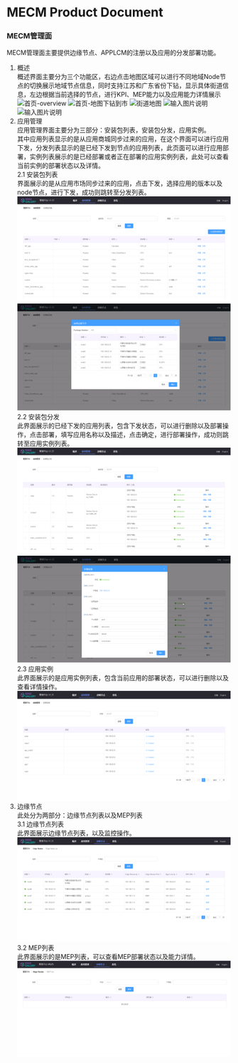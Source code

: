 MECM Product Document
=====================


### MECM管理面
MECM管理面主要提供边缘节点、APPLCM的注册以及应用的分发部署功能。  

1. 概述  
概述界面主要分为三个功能区，右边点击地图区域可以进行不同地域Node节点的切换展示地域节点信息，同时支持江苏和广东省份下钻，显示具体街道信息，左边根据当前选择的节点，进行KPI、MEP能力以及应用能力详情展示  
![首页-overview](https://images.gitee.com/uploads/images/2020/1226/142007_7994b117_7625361.png "屏幕截图.png") 
![首页-地图下钻到市](https://images.gitee.com/uploads/images/2020/1226/142044_7574ce1b_7625361.png "屏幕截图.png")
![街道地图](https://images.gitee.com/uploads/images/2020/1226/142208_2c659e39_7625361.png "屏幕截图.png")
![输入图片说明](https://images.gitee.com/uploads/images/2020/1226/142301_beff3647_7625361.png "屏幕截图.png")
![输入图片说明](https://images.gitee.com/uploads/images/2020/1226/142320_1bfa5e5f_7625361.png "屏幕截图.png")
2. 应用管理  
应用管理界面主要分为三部分：安装包列表，安装包分发，应用实例。  
其中应用列表显示的是从应用商城同步过来的应用，在这个界面可以进行应用下发，分发列表显示的是已经下发到节点的应用列表，此页面可以进行应用部署，实例列表展示的是已经部署或者正在部署的应用实例列表，此处可以查看当前实例的部署状态以及详情。  
2.1 安装包列表  
界面展示的是从应用市场同步过来的应用，点击下发，选择应用的版本以及node节点，进行下发，成功则跳转至分发列表。  
![输入图片说明](/uploads/images/2020/0901/092755_b13679ee_7625361.png "屏幕截图.png")  
![输入图片说明](/uploads/images/2020/0901/092806_16dafa08_7625361.png "屏幕截图.png")  
2.2 安装包分发  
此界面展示的已经下发的应用列表，包含下发状态，可以进行删除以及部署操作，点击部署，填写应用名称以及描述，点击确定，进行部署操作，成功则跳转至应用实例列表。  
![输入图片说明](/uploads/images/2020/0901/092827_efdaeb5e_7625361.png "屏幕截图.png")  
![输入图片说明](/uploads/images/2020/0901/092835_fe3bff99_7625361.png "屏幕截图.png")  
2.3 应用实例  
此界面展示的是应用实例列表，包含当前应用的部署状态，可以进行删除以及查看详情操作。  
![输入图片说明](/uploads/images/2020/0901/092857_9e7ccd18_7625361.png "屏幕截图.png")  
3. 边缘节点  
此处分为两部分：边缘节点列表以及MEP列表  
3.1 边缘节点列表  
此界面展示边缘节点列表，以及监控操作。  
![输入图片说明](/uploads/images/2020/0901/092924_395dba70_7625361.png "屏幕截图.png")  
3.2 MEP列表  
此界面展示的是MEP列表，可以查看MEP部署状态以及能力详情。  
![输入图片说明](/uploads/images/2020/0901/092912_c5087adc_7625361.png "屏幕截图.png")
